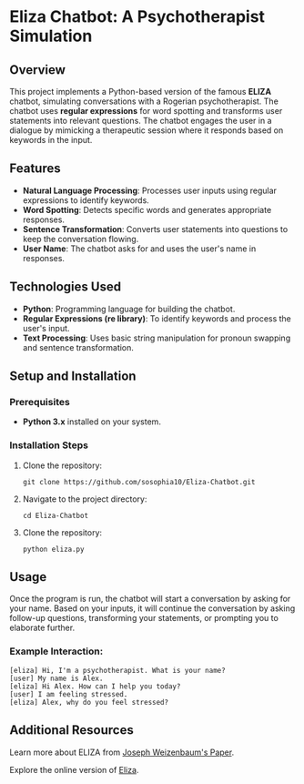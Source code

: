 # Eliza Chatbot: A Psychotherapist Simulation

## Overview
This project implements a Python-based version of the famous **ELIZA** chatbot, simulating conversations with a Rogerian psychotherapist. The chatbot uses **regular expressions** for word spotting and transforms user statements into relevant questions. The chatbot engages the user in a dialogue by mimicking a therapeutic session where it responds based on keywords in the input.

## Features
- **Natural Language Processing**: Processes user inputs using regular expressions to identify keywords.
- **Word Spotting**: Detects specific words and generates appropriate responses.
- **Sentence Transformation**: Converts user statements into questions to keep the conversation flowing.
- **User Name**: The chatbot asks for and uses the user's name in responses.

## Technologies Used
- **Python**: Programming language for building the chatbot.
- **Regular Expressions (re library)**: To identify keywords and process the user's input.
- **Text Processing**: Uses basic string manipulation for pronoun swapping and sentence transformation.

## Setup and Installation

### Prerequisites
- **Python 3.x** installed on your system.

### Installation Steps
1. Clone the repository:
   ```
   git clone https://github.com/sosophia10/Eliza-Chatbot.git
   ```

2. Navigate to the project directory:
   ```
   cd Eliza-Chatbot
   ```

3. Clone the repository:
   ```
   python eliza.py
   ```

## Usage
Once the program is run, the chatbot will start a conversation by asking for your name. Based on your inputs, it will continue the conversation by asking follow-up questions, transforming your statements, or prompting you to elaborate further.

### Example Interaction:
  ```
  [eliza] Hi, I'm a psychotherapist. What is your name?
[user] My name is Alex.
[eliza] Hi Alex. How can I help you today?
[user] I am feeling stressed.
[eliza] Alex, why do you feel stressed?
  ```

## Additional Resources
Learn more about ELIZA from [Joseph Weizenbaum's Paper](https://en.wikipedia.org/wiki/ELIZA).

Explore the online version of [Eliza](http://www.masswerk.at/elizabot/).
